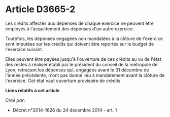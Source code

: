 # Article D3665-2

Les crédits affectés aux dépenses de chaque exercice ne peuvent être employés à l'acquittement des dépenses d'un autre
exercice. 

Toutefois, les dépenses engagées non mandatées à la clôture de l'exercice sont imputées sur les crédits qui doivent être
reportés sur le budget de l'exercice suivant. 

Elles peuvent être payées jusqu'à l'ouverture de ces crédits au vu de l'état des restes à réaliser établi par le président du
conseil de la métropole de Lyon, retraçant les dépenses qui, engagées avant le 31 décembre de l'année précédente, n'ont pas
donné lieu à mandatement avant la clôture de l'exercice. Cet état vaut ouverture provisoire de crédits.

**Liens relatifs à cet article**

_Créé par_:

  - Décret n°2014-1626 du 24 décembre 2014 - art. 1
